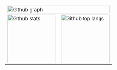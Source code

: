 <table align="center">
  <tr>
    <td colspan="2"><img alt="Github graph" width="100%" src="https://github-profile-summary-cards.vercel.app/api/cards/profile-details?username=junpei-8&theme=dracula" /></td>
  </tr>
  <tr>
        <td><img alt="Github stats" height="160px" src="https://github-readme-stats.vercel.app/api?username=junpei-8&theme=onedark&show_icons=ture" /></td>
    <td><img alt="Github top langs" height="160px" src="https://github-readme-stats.vercel.app/api/top-langs/?username=junpei-8&layout=compact&show_icons=true&theme=onedark" /></td>
  </tr>
</table>
